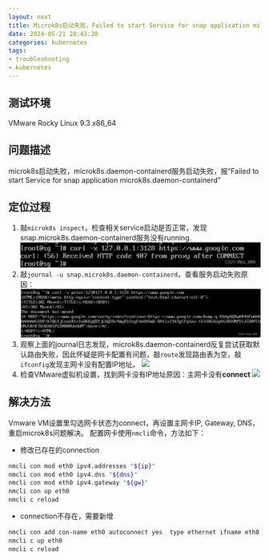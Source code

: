 ```yaml
---
layout: next
title: Microk8s启动失败，Failed to start Service for snap application microk8s.daemon-containerd 问题定位
date: 2024-05-21 20:43:20
categories: kubernetes
tags:
- troubleshooting
- kubernetes
---
```


## 测试环境
VMware Rocky Linux 9.3 x86_64

## 问题描述
microk8s启动失败，microk8s.daemon-containerd服务启动失败，报“Failed to start Service for snap application microk8s.daemon-containerd”

## 定位过程
<!-- more -->
1. 敲`microk8s inspect`，检查相关service启动是否正常，发现snap.microk8s.daemon-containerd服务没有running.
![](image1.png)
2. 敲`journal -u snap.microk8s.daemon-containerd`，查看服务启动失败原因：
![](image2.png)
3. 观察上面的journal日志发现，microk8s.daemon-containerd反复尝试获取默认路由失败，因此怀疑是网卡配置有问题，敲`route`发现路由表为空，敲`ifconfig`发现主网卡没有配置IP地址。
![](image3.png)
4. 检查VMware虚拟机设置，找到网卡没有IP地址原因：主网卡没有**connect**
![](image4.png)
## 解决方法
Vmware VM设置里勾选网卡状态为connect，再设置主网卡IP, Gateway, DNS，重启microk8s问题解决。
配置网卡使用`nmcli`命令，方法如下：
* 修改已存在的connection
```bash
nmcli con mod eth0 ipv4.addresses "${ip}"
nmcli con mod eth0 ipv4.dns "${dns}"
nmcli con mod eth0 ipv4.gateway "${gw}"
nmcli con up eth0
nmcli c reload
```
* connection不存在，需要新增
```bash
nmcli con add con-name eth0 autoconnect yes  type ethernet ifname eth0 ipv4.method manual ip4 "${ip}" gw4 "${gw}" ipv4.dns "${dns}"
nmcli c up eth0
nmcli c reload
```
